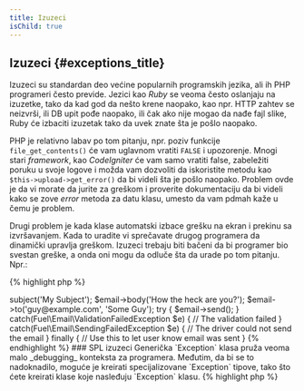 ```yaml
---
title: Izuzeci
isChild: true
---
```


## Izuzeci {#exceptions_title}

Izuzeci su standardan deo većine popularnih programskih jezika, ali ih PHP programeri često previde. Jezici kao _Ruby_ se veoma često oslanjaju na izuzetke, tako da kad god da nešto krene naopako, kao npr. HTTP zahtev se neizvrši, ili DB upit pođe naopako, ili čak ako nije mogao da nađe fajl slike, Ruby će izbaciti izuzetak tako da uvek znate šta je pošlo naopako. 

PHP je relativno labav po tom pitanju, npr. poziv funkcije `file_get_contents()`  će vam uglavnom vratiti `FALSE` i upozorenje. Mnogi stari _framework_, kao _CodeIgniter_ će vam samo vratiti false, zabeležiti poruku u svoje logove i možda vam dozvoliti da iskoristite metodu kao `$this->upload->get_error()` da bi videli šta je pošlo naopako. Problem ovde je da vi morate da jurite za greškom i proverite dokumentaciju da bi videli kako se zove _error_ metoda za datu klasu, umesto da vam pdmah kaže u čemu je problem. 

Drugi problem je kada klase automatski izbace grešku na ekran i prekinu sa izvršavanjem. Kada to uradite vi sprečavate drugog programera da dinamički upravlja greškom. Izuzeci trebaju biti bačeni da bi programer bio svestan greške, a onda oni mogu da odluče šta da urade po tom pitanju. Npr.:

{% highlight php %}
<?php
$email = new Fuel\Email;
$email->subject('My Subject');
$email->body('How the heck are you?');
$email->to('guy@example.com', 'Some Guy');

try
{
    $email->send();
}
catch(Fuel\Email\ValidationFailedException $e)
{
    // The validation failed
}
catch(Fuel\Email\SendingFailedException $e)
{
    // The driver could not send the email
}
finally
{
    // Use this to let user know email was sent
}
{% endhighlight %}

### SPL izuzeci

Generička `Exception` klasa pruža veoma malo _debugging_ konteksta za programera. Međutim, da bi se to nadoknadilo, moguće je kreirati specijalizovane `Exception` tipove, tako što ćete kreirati klase koje nasleđuju `Exception` klasu.

{% highlight php %}
<?php
class ValidationException extends Exception {}
{% endhighlight %}

To znači da možete dodati više "_catch_" blokova i rukovati sa različitim izuzecima na različite načine. To može dovesti do kreiranja mnogo specijalnig izuzetak klasa, neke koje ste mogli izbeći korišćenjem SPL izuzetaka dostupne u [SPL ekstenziji][splext].

Ako npr. koristite `__call()` magičnu metodu, i pozovote nepostojeći metod tada umesto bacanja standardnog izuzetka koji nam ne kaže mnogo, ili umesto kreiranja nove izuzetak klase, možete baciti već dostupan izuzetak `throw new BadFunctionCallException;`.

* [Pročitajte o izuzecima][exceptions]
* [Pročitajte o SPL izuzecima][splexe]
* [Ugnježdeni izuzeci u PHP-u][nesting-exceptions-in-php]
* [Najbolje prakse vezane za izuzetke u PHP-u 5.3][exception-best-practices53]

[exceptions]: http://php.net/manual/en/language.exceptions.php
[splexe]: http://php.net/manual/en/spl.exceptions.php
[splext]: /#standard_php_library
[exception-best-practices53]: http://ralphschindler.com/2010/09/15/exception-best-practices-in-php-5-3
[nesting-exceptions-in-php]: http://www.brandonsavage.net/exceptional-php-nesting-exceptions-in-php/
